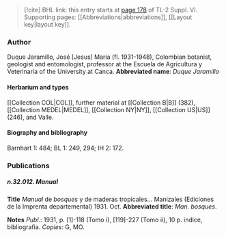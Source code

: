 > [!cite] BHL link: this entry starts at [page 178](https://www.biodiversitylibrary.org/page/33260166) of TL-2 Suppl. VI.
> Supporting pages: [[Abbreviations|abbreviations]], [[Layout key|layout key]].

### Author

Duque Jaramillo, José \[Jesus\] Maria (fl. 1931-1948), Colombian botanist, geologist and entomologist, professor at the Escuela de Agricultura y Veterinaria of the University at Canca. 
**Abbreviated name**: *Duque Jaramillo*

#### Herbarium and types

[[Collection COL|COL]], further material at [[Collection B|B]] (382), [[Collection MEDEL|MEDEL]], [[Collection NY|NY]], [[Collection US|US]] (246), and Valle.

#### Biography and bibliography

Barnhart 1: 484; BL 1: 249, 294; IH 2: 172.

### Publications

##### n.32.012. Manual

**Title**
*Manual* de *bosques* y de maderas tropicales... Manizales (Ediciones de la Imprenta departemental) 1931. Oct.
**Abbreviated title**: *Man. bosques*.

**Notes**
*Publ*.: 1931, p. \[1\]-118 (Tomo i), \[119\]-227 (Tomo ii), 10 p. indice, bibliografia. *Copies*: G, MO.

